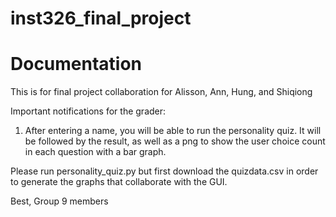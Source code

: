 # inst326_final_project
# Documentation
This is for final project collaboration for Alisson, Ann, Hung, and Shiqiong

Important notifications for the grader:
1. After entering a name, you will be able to run the personality quiz. It will be followed by the result, as well as a png to show the user choice count in each question with a bar graph.

Please run personality_quiz.py but first download the quizdata.csv in order to generate the graphs that collaborate with the GUI.

Best,
Group 9 members
